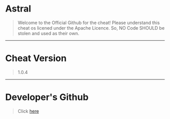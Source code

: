 # Astral

> Welcome to the Official Github for the cheat! 
> Please understand this cheat os licened under the Apache Licence. So, NO Code SHOULD be stolen and used as their own.

______________________________________

# Cheat Version
> 1.0.4

______________________________________

# Developer's Github
> Click [here](https://github.com/astroexe)
